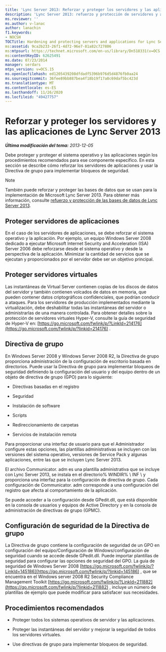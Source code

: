 ```yaml
---
title: 'Lync Server 2013: Reforzar y proteger los servidores y las aplicaciones'
description: 'Lync Server 2013: refuerzo y protección de servidores y aplicaciones.'
ms.reviewer: ''
ms.author: v-lanac
author: lanachin
f1.keywords:
- NOCSH
TOCTitle: Hardening and protecting servers and applications for Lync Server 2013
ms:assetid: 9ca2b233-26f1-4d72-96e7-81a82c727806
ms:mtpsurl: https://technet.microsoft.com/en-us/library/Dn518331(v=OCS.15)
ms:contentKeyID: 62625491
ms.date: 07/23/2014
manager: serdars
mtps_version: v=OCS.15
ms.openlocfilehash: ed1205439208dfdadf5396b976d5d4876fb0aa24
ms.sourcegitcommit: 36fee89bb887bea4f18b19f17a8c69daf5bc423d
ms.translationtype: MT
ms.contentlocale: es-ES
ms.lasthandoff: 11/26/2020
ms.locfileid: "49427757"
---
```

# <a name="hardening-and-protecting-servers-and-applications-for-lync-server-2013"></a>Reforzar y proteger los servidores y las aplicaciones de Lync Server 2013

<div data-xmlns="http://www.w3.org/1999/xhtml">

<div class="topic" data-xmlns="http://www.w3.org/1999/xhtml" data-msxsl="urn:schemas-microsoft-com:xslt" data-cs="https://msdn.microsoft.com/">

<div data-asp="https://msdn2.microsoft.com/asp">



</div>

<div id="mainSection">

<div id="mainBody">

<span> </span>

_**Última modificación del tema:** 2013-12-05_

Debe proteger y proteger el sistema operativo y las aplicaciones según los procedimientos recomendados para ese componente específico. En esta sección se describe cómo reforzar los servidores de aplicaciones y usar la Directiva de grupo para implementar bloqueos de seguridad.

<div>


> [!NOTE]  
> También puede reforzar y proteger las bases de datos que se usan para la implementación de Microsoft Lync Server 2013. Para obtener más información, consulte <A href="lync-server-2013-hardening-and-protecting-databases.md">refuerzo y protección de las bases de datos de Lync Server 2013</A>.



</div>

<div>

## <a name="securing-application-servers"></a>Proteger servidores de aplicaciones

En el caso de los servidores de aplicaciones, se debe reforzar el sistema operativo y la aplicación. Por ejemplo, un equipo Windows Server 2008 dedicado a ejecutar Microsoft Internet Security and Acceleration (ISA) Server 2006 debe reforzarse desde el sistema operativo y desde la perspectiva de la aplicación. Minimizar la cantidad de servicios que se ejecutan y proporcionados por el servidor debe ser un objetivo principal.

</div>

<div>

## <a name="securing-virtual-servers"></a>Proteger servidores virtuales

Las instantáneas de Virtual Server contienen copias de los discos de datos del servidor y también contienen volcados de datos en memoria, que pueden contener datos criptográficos confidenciales, que podrían conducir a ataques. Para los servidores de producción implementados mediante la virtualización, debe deshabilitar todas las instantáneas del servidor o administrarlas de una manera controlada. Para obtener detalles sobre la protección de servidores virtuales Hyper-V, consulte la guía de seguridad de Hyper-V en: [https://go.microsoft.com/fwlink/p/?LinkId=214176](https://go.microsoft.com/fwlink/p/?linkid=214176) .

</div>

<div>

## <a name="group-policy"></a>Directiva de grupo

En Windows Server 2008 y Windows Server 2008 R2, la Directiva de grupo proporciona administración de la configuración de escritorio basada en directorios. Puede usar la Directiva de grupo para implementar bloqueos de seguridad definiendo la configuración del usuario y del equipo dentro de un objeto de directiva de grupo (GPO) para lo siguiente:

  - Directivas basadas en el registro

  - Seguridad

  - Instalación de software

  - Scripts

  - Redireccionamiento de carpetas

  - Servicios de instalación remota

Para proporcionar una interfaz de usuario para que el Administrador configure estas opciones, las plantillas administrativas se incluyen con las versiones del sistema operativo, versiones de Service Pack y algunas aplicaciones, entre las que se incluyen Lync Server 2013.

El archivo Communicator. adm es una plantilla administrativa que se incluye con Lync Server 2013, se instala en el directorio% WINDIR% \\ INF \\ y proporciona una interfaz para la configuración de directiva de grupo. Cada configuración de Communicator. adm corresponde a una configuración del registro que afecta al comportamiento de la aplicación.

Se puede acceder a la configuración desde GPedit.dll, que está disponible en la consola de usuarios y equipos de Active Directory y en la consola de administración de directivas de grupo (GPMC).

</div>

<div>

## <a name="group-policy-security-settings"></a>Configuración de seguridad de la Directiva de grupo

La Directiva de grupo contiene la configuración de seguridad de un GPO en configuración del equipo/Configuración de Windows/configuración de seguridad cuando se accede desde GPedit.dll. Puede importar plantillas de seguridad para configurar las opciones de seguridad del GPO. La guía de seguridad de Windows Server 2008 [https://go.microsoft.com/fwlink/p/?LinkId=145186](https://go.microsoft.com/fwlink/p/?linkid=145186) , que se encuentra en el Windows server 2008 R2 Security Compliance Management Toolkit [https://go.microsoft.com/fwlink/p/?LinkId=211882](https://go.microsoft.com/fwlink/p/?linkid=211882) , incluye un número de plantillas de ejemplo que puede modificar para satisfacer sus necesidades.

</div>

<div>

## <a name="best-practices"></a>Procedimientos recomendados

  - Proteger todos los sistemas operativos de servidor y las aplicaciones.

  - Proteger las instantáneas del servidor y mejorar la seguridad de todos los servidores virtuales.

  - Use directivas de grupo para implementar bloqueos de seguridad.

</div>

</div>

<span> </span>

</div>

</div>

</div>

